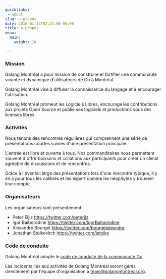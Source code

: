 ```yaml
---
quicklinks:
 - about
slug: a-propos
date: 2016-01-13T02:21:00-05:00
title: À propos
menu:
  main:
    weight: 10

---
```


### Mission

Golang Montréal a pour mission de construire et fortifier une communauté vivante
et dynamique d'utilisateurs de Go à Montréal.

Golang Montréal vise à diffuser la connaissance du langage et à encourager
l'utilisation.

Golang Montréal promeut les Logiciels Libres, encourage les contributions aux
projets Open Source et publie ses logiciels et productions sous des licenses
libres.


### Activités

Nous tenons des rencontres régulières qui comprennent une série de présentations
courtes suivies d'une présentation principale.

L'entrée est libre et ouverte à tous. Nos commanditaires nous permettent souvent
d'offrir boissons et collations aux participants pour créer un climat agréable
de discussions et de rencontres.

Grâce à l'éventail large des présentations lors d'une rencontre typique, il y en
a pour tous les calibres et les expert comme les néophytes y trouvent leur
compte.


### Organisateurs

Les organisateurs sont présentement:

* Peter Eljiz		    https://twitter.com/peterjiz
* Igor Baiborodine      https://twitter.com/IgorBaiborodine
* Alexandre Bourget     https://twitter.com/bourgetalexndre
* Jonathan Stoikovitch  https://twitter.com/jstoiko


### Code de conduite

Golang Montréal adopte le
[code de conduite de la communauté Go](https://golang.org/conduct).

Les incidents liés aux activités de Golang Montréal seront gérés directement par
l'équipe d'organisation à <a href="mailto:team@golangmontreal.org">team@golangmontreal.org</a>.
